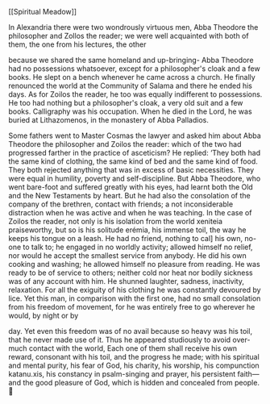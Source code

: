 [[Spiritual Meadow]]
 
In Alexandria there were two wondrously virtuous men, Abba Theodore the philosopher and Zollos the reader; we were well acquainted with both of them, the one from his lectures, the other  
 
because we shared the same homeland and up-bringing- Abba Theodore had no possessions whatsoever, except for a philosopher's cloak and a few books. He slept on a bench whenever he came across a church. He finally renounced the world at the Community of Salama and there he ended his days. As for Zoilos the reader, he too was equally indifferent to possessions. He too had nothing but a philosopher's cloak, a very old suit and a few books. Calligraphy was his occupation. When he died in the Lord, he was buried at Lithazomenos, in the monastery of Abba Palladios.  
 
Some fathers went to Master Cosmas the lawyer and asked him about Abba Theodore the philosopher and Zoilos the reader: which of the two had progressed farther in the practice of asceticism? He replied: ‘They both had the same kind of clothing, the same kind of bed and the same kind of food. They both rejected anything that was in excess of basic necessities. They were equal in humility, poverty and self-discipline. But Abba Theodore, who went bare-foot and suffered greatly with his eyes, had learnt both the Old and the New Testaments by heart. But he had also the consolation of the company of the brethren, contact with friends; a not inconsiderable distraction when he was active and when he was teaching. In the case of Zoilos the reader, not only is his isolation from the world xeniteia praiseworthy, but so is his solitude erémia, his immense toil, the way he keeps his tongue on a leash. He had no friend, nothing to cal] his own, no-one to talk to; he engaged in no worldly activity; allowed himself no relief, nor would he accept the smallest service from anybody. He did his own cooking and washing; he allowed himself no pleasure from reading. He was ready to be of service to others; neither cold nor heat nor bodily sickness was of any account with him. He shunned laughter, sadness, inactivity, relaxation. For all the exiguity of his clothing he was constantly devoured by lice. Yet this man, in comparison with the first one, had no small consolation from his freedom of movement, for he was entirely free to go wherever he would, by night or by  
 
day. Yet even this freedom was of no avail because so heavy was his toil, that he never made use of it. Thus he appeared studiously to avoid over-much contact with the world, Each one of them shall receive his own reward, consonant with his toil, and the progress he made; with his spiritual and mental purity, his fear of God, his charity, his worship, his compunction katanu.xis, his constancy in psalm-singing and prayer, his persistent faith—and the good pleasure of God, which is hidden and concealed from people.  
